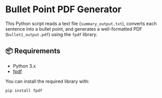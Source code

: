 # Bullet Point PDF Generator

This Python script reads a text file (`summary_output.txt`), converts each sentence into a bullet point, and generates a well-formatted PDF (`bullet1_output.pdf`) using the `fpdf` library.

## 📦 Requirements

- Python 3.x
- [fpdf](https://pypi.org/project/fpdf/)

You can install the required library with:

```bash
pip install fpdf

